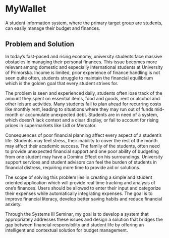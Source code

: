 # MyWallet
A student information system, where the primary target group are students, can easily manage their budget and finances.

## Problem and Solution

In today’s fast-paced and rising economy, university students face massive obstacles in managing their personal finances. This issue becomes more relevant among domestic and especially international students at University of Primorska. Income is limited, prior experience of finance handling is not seen quite often, students struggle to maintain the financial equilibrium which is the golden goal that every student strives for.


The problem is seen and experienced daily, students often lose track of the amount they spent on essential items, food and goods, rent or alcohol and other leisure activities. Many students fail to plan ahead for recurring costs like monthly rent, leading to situations where they may run out of funds mid-month or accumulate unexpected debt. Students are in need of a system, which doesn’t lack context and a clear display, or fail to account for rising prices in supermarkets like Lidl or Mercator.


Consequences of poor financial planning affect every aspect of a student’s life. Students may feel stress, their inability to cover the rest of the month may affect their academic success. The family of the students, often need to provide unexpected financial support and one poor ability of budgeting from one student may have a Domino Effect on his surroundings. University support services and student advisors can feel the burden of students in financial distress, requiring more time to provide aid or solutions.


The scope of solving this problem lies in creating a simple and student oriented application which will provide real time tracking and analysis of one’s finances. Users should be allowed to enter their input and categorize their expenses while automatically integrating expenses. The goal is to improve financial literacy, develop better saving habits and reduce financial anxiety.


Through the Systems III Seminar, my goal is to develop a system that appropriately addresses these issues and design a solution that bridges the gap between financial responsibility and student life by offering an intelligent and contextual solution for budget management.  
